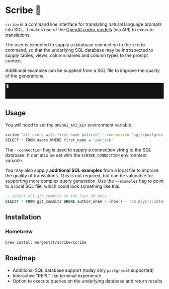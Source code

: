 # Scribe 📝

`scribe` is a command line interface for translating natural language prompts into SQL.
It makes use of the [OpenAI codex models](https://beta.openai.com/docs/models/codex) (via API) to execute translations.

The user is expected to supply a database connection to the `scribe` command, so that the underlying SQL database may be introspected to supply tables, views, column names and column types to the prompt context.

Additional examples can be supplied from a SQL file to improve the quality of the generations.

![Demo GIF](docs/demo.gif)

## Usage

You will need to set the `OPENAI_API_KEY` environment variable.

```sh
scribe "all users with first name patrick" --connection "pg://postgres:password@localhost/?sslmode=disable"
SELECT * FROM users WHERE first_name = 'patrick'
```

The `--connection` flag is used to supply a connection string to the SQL database.
It can also be set with the `SCRIBE_CONNECTION` environment variable.

You may also supply **additional SQL examples** from a local file to improve the quality of translations.
This is not required, but can be valueable for supporting more complex query generation.
Use the `--examples` flag to point to a local SQL file, which could look something like this:

```sql
-- select all git commits in the last 30 days
SELECT * FROM git_commits WHERE author_when > (now() - '30 days'::interval)
```

## Installation

### Homebrew

```sh
brew install mergestat/scribe/scribe
```

## Roadmap
- Additional SQL database support (today only `postgres` is supported)
- Interactive "REPL" like terminal experience
- Option to execute queries on the underlying database and return results
